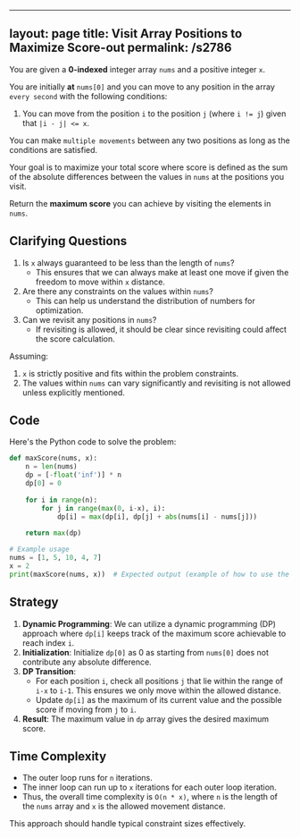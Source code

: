 
---
layout: page
title:  Visit Array Positions to Maximize Score-out
permalink: /s2786
---

You are given a **0-indexed** integer array `nums` and a positive integer `x`.

You are initially **at** `nums[0]` and you can move to any position in the array `every second` with the following conditions:
1. You can move from the position `i` to the position `j` (where `i != j`) given that `|i - j| <= x`.

You can make `multiple movements` between any two positions as long as the conditions are satisfied.

Your goal is to maximize your total score where score is defined as the sum of the absolute differences between the values in `nums` at the positions you visit.

Return the **maximum score** you can achieve by visiting the elements in `nums`.

## Clarifying Questions
1. Is `x` always guaranteed to be less than the length of `nums`? 
    - This ensures that we can always make at least one move if given the freedom to move within `x` distance.
2. Are there any constraints on the values within `nums`? 
    - This can help us understand the distribution of numbers for optimization.
3. Can we revisit any positions in `nums`?
    - If revisiting is allowed, it should be clear since revisiting could affect the score calculation.

Assuming:
1. `x` is strictly positive and fits within the problem constraints.
2. The values within `nums` can vary significantly and revisiting is not allowed unless explicitly mentioned. 

## Code

Here's the Python code to solve the problem:

```python
def maxScore(nums, x):
    n = len(nums)
    dp = [-float('inf')] * n
    dp[0] = 0
    
    for i in range(n):
        for j in range(max(0, i-x), i):
            dp[i] = max(dp[i], dp[j] + abs(nums[i] - nums[j]))
    
    return max(dp)

# Example usage
nums = [1, 5, 10, 4, 7]
x = 2
print(maxScore(nums, x))  # Expected output (example of how to use the function)
```

## Strategy

1. **Dynamic Programming**: We can utilize a dynamic programming (DP) approach where `dp[i]` keeps track of the maximum score achievable to reach index `i`. 
2. **Initialization**: Initialize `dp[0]` as 0 as starting from `nums[0]` does not contribute any absolute difference.
3. **DP Transition**:
    - For each position `i`, check all positions `j` that lie within the range of `i-x` to `i-1`. This ensures we only move within the allowed distance.
    - Update `dp[i]` as the maximum of its current value and the possible score if moving from `j` to `i`.
4. **Result**: The maximum value in `dp` array gives the desired maximum score.

## Time Complexity

- The outer loop runs for `n` iterations.
- The inner loop can run up to `x` iterations for each outer loop iteration.
- Thus, the overall time complexity is `O(n * x)`, where `n` is the length of the `nums` array and `x` is the allowed movement distance.

This approach should handle typical constraint sizes effectively.
